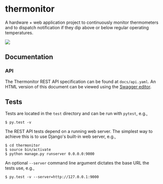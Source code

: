 # thermonitor

A hardware + web application project to continuously monitor thermometers and to
dispatch notification if they dip above or below regular operating temperatures.

![](http://bpk-disk.s3.amazonaws.com/v1MVP.png)

## Documentation
### API
The Thermonitor REST API specification can be found at `docs/api.yaml`. An HTML
version of this document can be viewed using the
[Swagger editor](http://editor.swagger.io/).

## Tests
Tests are located in the `test` directory and can be run with `pytest`, e.g.,

    $ py.test -v

The REST API tests depend on a running web server. The simplest way to achieve
this is to use Django's built-in web server, e.g.,

    $ cd thermonitor
    $ source bin/activate
    $ python manage.py runserver 0.0.0.0:9000

An optional `--server` command line argument dictates the base URL the tests
use, e.g.,

    $ py.test -v --server=http://127.0.0.1:9000